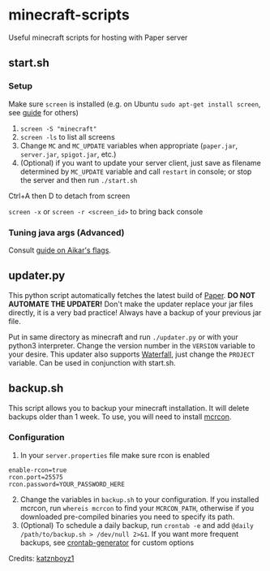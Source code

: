 # minecraft-scripts
Useful minecraft scripts for hosting with Paper server



## start.sh
### Setup
Make sure `screen` is installed (e.g. on Ubuntu `sudo apt-get install screen`, see [guide](https://linuxize.com/post/how-to-use-linux-screen/) for others)

1. `screen -S "minecraft"`
2. `screen -ls` to list all screens
3. Change `MC` and `MC_UPDATE` variables when appropriate (`paper.jar`, `server.jar`, `spigot.jar`, etc.)
4. (Optional) if you want to update your server client, just save as filename determined by `MC_UPDATE` variable and call `restart` in console; or stop the server and then run `./start.sh`

Ctrl+A then D to detach from screen

`screen -x` or `screen -r <screen_id>` to bring back console

### Tuning java args (Advanced)
Consult [guide on Aikar's flags](https://mcflags.emc.gs/).

## updater.py
This python script automatically fetches the latest build of [Paper](https://papermc.io/downloads). **DO NOT AUTOMATE THE UPDATER!** Don't make the updater replace your jar files directly, it is a very bad practice! Always have a backup of your previous jar file.

Put in same directory as minecraft and run `./updater.py` or with your python3 interpreter. Change the version number in the `VERSION` variable to your desire. This updater also supports [Waterfall](https://papermc.io/downloads#Waterfall), just change the `PROJECT` variable.
Can be used in conjunction with start.sh. 

## backup.sh
This script allows you to backup your minecraft installation. It will delete backups older than 1 week. To use, you will need to install [mcrcon](https://github.com/Tiiffi/mcrcon).

### Configuration
1. In your `server.properties` file make sure rcon is enabled
```
enable-rcon=true
rcon.port=25575
rcon.password=YOUR_PASSWORD_HERE
```
2. Change the variables in `backup.sh` to your configuration. If you installed mcrcon, run `whereis mcrcon` to find your `MCRCON_PATH`, otherwise if you downloaded pre-compiled binaries you need to specify its path.
3. (Optional) To schedule a daily backup, run `crontab -e` and add `@daily /path/to/backup.sh > /dev/null 2>&1`. If you want more frequent backups, see [crontab-generator](https://crontab-generator.org/) for custom options


Credits: [katznboyz1](https://gist.github.com/katznboyz1/a83a303f1016e317a1cf2fedc8b5a2a6)
